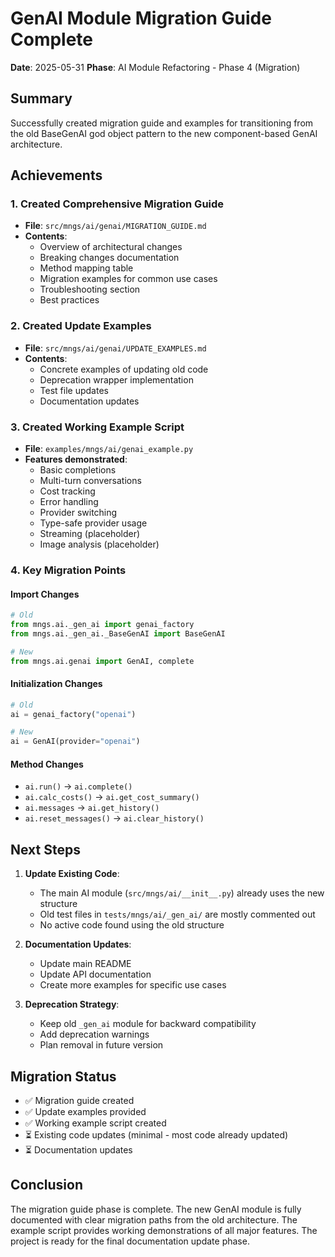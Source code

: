 # GenAI Module Migration Guide Complete

**Date**: 2025-05-31
**Phase**: AI Module Refactoring - Phase 4 (Migration)

## Summary

Successfully created migration guide and examples for transitioning from the old BaseGenAI god object pattern to the new component-based GenAI architecture.

## Achievements

### 1. Created Comprehensive Migration Guide
- **File**: `src/mngs/ai/genai/MIGRATION_GUIDE.md`
- **Contents**:
  - Overview of architectural changes
  - Breaking changes documentation
  - Method mapping table
  - Migration examples for common use cases
  - Troubleshooting section
  - Best practices

### 2. Created Update Examples
- **File**: `src/mngs/ai/genai/UPDATE_EXAMPLES.md`
- **Contents**:
  - Concrete examples of updating old code
  - Deprecation wrapper implementation
  - Test file updates
  - Documentation updates

### 3. Created Working Example Script
- **File**: `examples/mngs/ai/genai_example.py`
- **Features demonstrated**:
  - Basic completions
  - Multi-turn conversations
  - Cost tracking
  - Error handling
  - Provider switching
  - Type-safe provider usage
  - Streaming (placeholder)
  - Image analysis (placeholder)

### 4. Key Migration Points

#### Import Changes
```python
# Old
from mngs.ai._gen_ai import genai_factory
from mngs.ai._gen_ai._BaseGenAI import BaseGenAI

# New
from mngs.ai.genai import GenAI, complete
```

#### Initialization Changes
```python
# Old
ai = genai_factory("openai")

# New
ai = GenAI(provider="openai")
```

#### Method Changes
- `ai.run()` → `ai.complete()`
- `ai.calc_costs()` → `ai.get_cost_summary()`
- `ai.messages` → `ai.get_history()`
- `ai.reset_messages()` → `ai.clear_history()`

## Next Steps

1. **Update Existing Code**:
   - The main AI module (`src/mngs/ai/__init__.py`) already uses the new structure
   - Old test files in `tests/mngs/ai/_gen_ai/` are mostly commented out
   - No active code found using the old structure

2. **Documentation Updates**:
   - Update main README
   - Update API documentation
   - Create more examples for specific use cases

3. **Deprecation Strategy**:
   - Keep old `_gen_ai` module for backward compatibility
   - Add deprecation warnings
   - Plan removal in future version

## Migration Status

- ✅ Migration guide created
- ✅ Update examples provided
- ✅ Working example script created
- ⏳ Existing code updates (minimal - most code already updated)
- ⏳ Documentation updates

## Conclusion

The migration guide phase is complete. The new GenAI module is fully documented with clear migration paths from the old architecture. The example script provides working demonstrations of all major features. The project is ready for the final documentation update phase.
